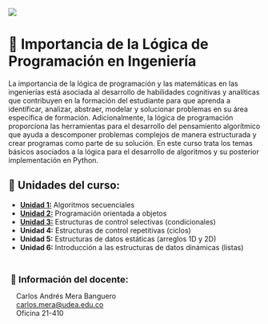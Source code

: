 <p><img src="https://raw.githubusercontent.com/carlosmera20/Logica_y_Representacion_I/main/content/local/imgs/encabezado.png"></p>

# 📌 Importancia de la Lógica de Programación en Ingeniería
La importancia de la lógica de programación y
las matemáticas en las ingenierías está asociada al desarrollo de habilidades
cognitivas y analíticas que contribuyen en la formación del estudiante para que
aprenda a identificar, analizar, abstraer, modelar y solucionar problemas
en su área específica de formación. Adicionalmente, la lógica de programación
proporciona las herramientas para el desarrollo del pensamiento algorítmico que
ayuda a descomponer problemas complejos de manera estructurada y crear programas
como parte de su solución. En este curso trata los temas básicos asociados a la lógica para el desarrollo de algoritmos
y su posterior implementación en Python.

## 📓 Unidades del curso:
<ul>
    <li><strong><a href="content/Unidad_1/">Unidad 1:</a></strong> Algoritmos secuenciales</li>
    <li><strong><a href="content/Unidad_2/">Unidad 2:</a></strong> Programación orientada a objetos<br></li>
    <li><strong><a href="content/Unidad_3/">Unidad 3:</a></strong> Estructuras de control selectivas (condicionales)</li>
    <li><strong>Unidad 4:</strong> Estructuras de control repetitivas (ciclos)</li>
    <li><strong>Unidad 5:</strong> Estructuras de datos estáticas (arreglos 1D y 2D)</li>
    <li><strong>Unidad 6:</strong> Introducción a las estructuras de datos dinámicas (listas)</li>
</ul>
<br>
<p dir="ltr" style="text-align: left;"><span  style="font-size: large;"><strong>&nbsp;👋 Información del docente:</strong></span> <br></p>
<p dir="ltr" style="text-align: left;">
    &nbsp;&nbsp;&nbsp; Carlos Andrés Mera Banguero<br>
    &nbsp;&nbsp;&nbsp; <a href="mailto:carlos.mera@udea.edu.co" target="_blank">carlos.mera@udea.edu.co</a><wbr> <br>
    &nbsp;&nbsp;&nbsp; Oficina 21-410
</p>
